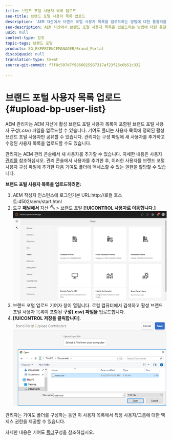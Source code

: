 ```yaml
---
title: 브랜드 포털 사용자 목록 업로드
seo-title: 브랜드 포털 사용자 목록 업로드
description: 'AEM 자산에서 브랜드 포털 사용자 목록을 업로드하는 방법에 대한 통찰력을 얻을 수 있습니다. '
seo-description: AEM 자산에서 브랜드 포털 사용자 목록을 업로드하는 방법에 대한 통찰력을 얻을 수 있습니다.
uuid: null
content-type: 참조
topic-tags: 브랜드 포털
products: SG_EXPERIENCEMANAGER/Brand_Portal
discoiquuid: null
translation-type: tm+mt
source-git-commit: f7f8c507d7f9866025987317af23f25c0b51c332

---
```



# 브랜드 포털 사용자 목록 업로드 {#upload-bp-user-list}

AEM 관리자는 AEM 자산에 활성 브랜드 포털 사용자 목록이 포함된 브랜드 포털 사용자 구성(.csv) 파일을 업로드할 수 있습니다. 기여도 폴더는 사용자 목록에 정의된 활성 브랜드 포털 사용자만 공유할 수 있습니다. 관리자는 구성 파일에 새 사용자를 추가하고 수정된 사용자 목록을 업로드할 수도 있습니다.

관리자는 AEM 관리 콘솔에서 새 사용자를 추가할 수 있습니다. 자세한 내용은 사용자 [관리를](brand-portal-adding-users.md) 참조하십시오. 관리 콘솔에서 사용자를 추가한 후, 이러한 사용자를 브랜드 포털 사용자 구성 파일에 추가한 다음 기여도 폴더에 액세스할 수 있는 권한을 할당할 수 있습니다.

**브랜드 포털 사용자 목록을 업로드하려면:**
1. AEM 작성자 인스턴스에 로그인기본 URL:http://로컬 호스트:4502/aem/start.html
1. 도구 **패널에서** 자산 ![](assets/tools.png) &gt; 브랜드 포털 **[!UICONTROL 사용자로 이동합니다.]**
   ![](assets/upload-user-list1.png)
1. 브랜드 포털 업로드 기여자 창이 열립니다.
로컬 컴퓨터에서 검색하고 활성 브랜드 포털 사용자 목록이 포함된 **구성(.csv) 파일을** 업로드합니다.
1. **[!UICONTROL 저장을 클릭합니다]**.
   ![](assets/upload-user-list2.png)


관리자는 기여도 폴더를 구성하는 동안 이 사용자 목록에서 특정 사용자/그룹에 대한 액세스 권한을 제공할 수 있습니다.

자세한 내용은 기여도 [폴더](brand-portal-contribution-folder.md)구성을 참조하십시오.
